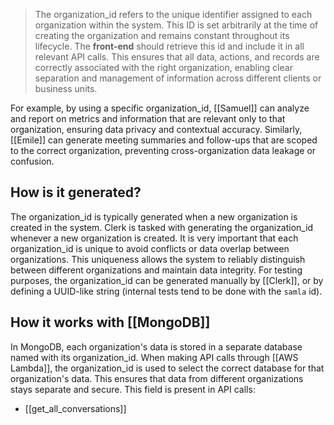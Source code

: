 > The organization_id refers to the unique identifier assigned to each organization within the system. This ID is set arbitrarily at the time of creating the organization and remains constant throughout its lifecycle. The **front-end** should retrieve this id and include it in all relevant API calls. This ensures that all data, actions, and records are correctly associated with the right organization, enabling clear separation and management of information across different clients or business units.

For example, by using a specific organization_id, [[Samuel]] can analyze and report on metrics and information that are relevant only to that organization, ensuring data privacy and contextual accuracy. Similarly, [[Emile]] can generate meeting summaries and follow-ups that are scoped to the correct organization, preventing cross-organization data leakage or confusion.

## How is it generated?

The organization_id is typically generated when a new organization is created in the system. Clerk is tasked with generating the organization_id whenever a new 
organization is created. It is very important that each organization_id is unique to avoid conflicts or data overlap between organizations. This uniqueness allows the system to reliably distinguish between different organizations and maintain data integrity. For testing purposes, the organization_id can be generated manually by [[Clerk]], or by defining a UUID-like string (internal tests tend to be done with the `samla` id).

## How it works with [[MongoDB]]

In MongoDB, each organization's data is stored in a separate database named with its organization_id. When making API calls through [[AWS Lambda]], the organization_id is used to select the correct database for that organization's data. This ensures that data from different organizations stays separate and secure. This field is present in API calls:
- [[get_all_conversations]]